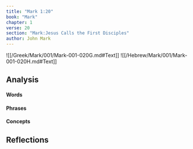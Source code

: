 ```yaml
---
title: "Mark 1:20"
book: "Mark"
chapter: 1
verse: 20
section: "Mark:Jesus Calls the First Disciples"
author: John Mark
---
```

![[/Greek/Mark/001/Mark-001-020G.md#Text]]
![[/Hebrew/Mark/001/Mark-001-020H.md#Text]]

## Analysis

#### Words

#### Phrases

#### Concepts

## Reflections
